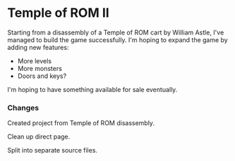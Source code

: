 Temple of ROM II
==========

Starting from a disassembly of a Temple of ROM cart by William Astle, I've managed to build the game successfully.
I'm hoping to expand the game by adding new features:

* More levels
* More monsters
* Doors and keys?

I'm hoping to have something available for sale eventually.

### Changes

Created project from Temple of ROM disassembly.

Clean up direct page.

Split into separate source files.
